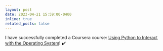 ```yaml
---
layout: post
date: 2023-04-21 15:59:00-0400
inline: true
related_posts: false
---
```


I have successfully completed a Coursera course: [Using Python to Interact with the Operating System](https://www.coursera.org/learn/python-operating-system)! :heavy_check_mark: